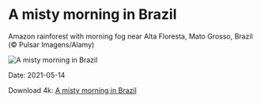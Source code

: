 # A misty morning in Brazil

Amazon rainforest with morning fog near Alta Floresta, Mato Grosso, Brazil (© Pulsar Imagens/Alamy)

![A misty morning in Brazil](https://bing.com/th?id=OHR.AltaFloresta_EN-US4736416258_UHD.jpg&rf=LaDigue_UHD.jpg&pid=hp&w=1024&h=576)

Date: 2021-05-14

Download 4k: [A misty morning in Brazil](https://bing.com/th?id=OHR.AltaFloresta_EN-US4736416258_UHD.jpg&rf=LaDigue_UHD.jpg&pid=hp&w=3840&h=2160)

